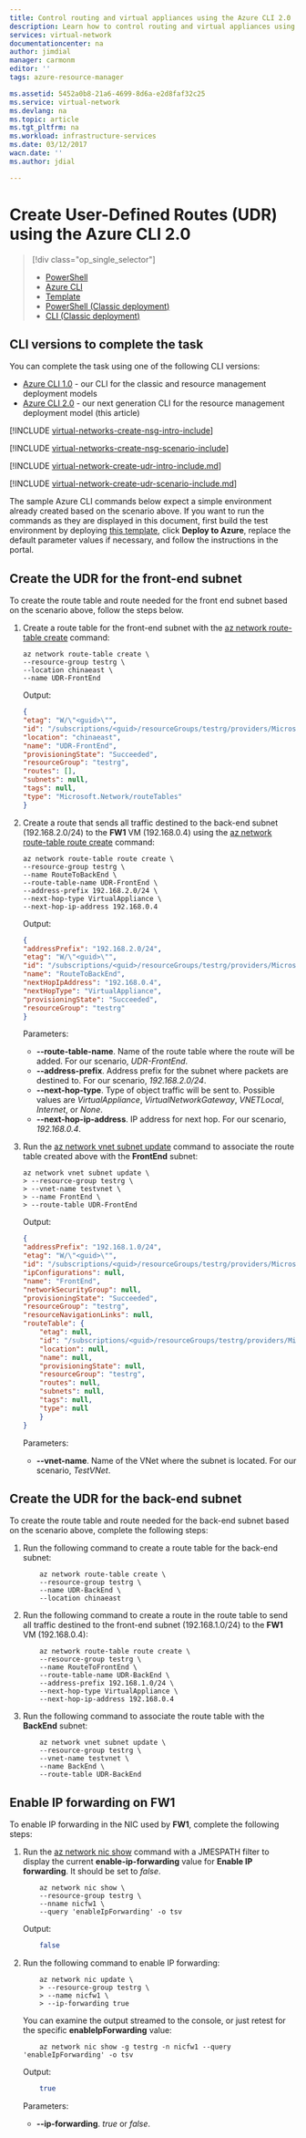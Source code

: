 ```yaml
---
title: Control routing and virtual appliances using the Azure CLI 2.0 | Azure
description: Learn how to control routing and virtual appliances using the Azure CLI 2.0.
services: virtual-network
documentationcenter: na
author: jimdial
manager: carmonm
editor: ''
tags: azure-resource-manager

ms.assetid: 5452a0b8-21a6-4699-8d6a-e2d8faf32c25
ms.service: virtual-network
ms.devlang: na
ms.topic: article
ms.tgt_pltfrm: na
ms.workload: infrastructure-services
ms.date: 03/12/2017
wacn.date: ''
ms.author: jdial

---
```

# Create User-Defined Routes (UDR) using the Azure CLI 2.0

> [!div class="op_single_selector"]
>- [PowerShell](virtual-network-create-udr-arm-ps.md)
>- [Azure CLI](virtual-network-create-udr-arm-cli.md)
>- [Template](virtual-network-create-udr-arm-template.md)
>- [PowerShell (Classic deployment)](virtual-network-create-udr-classic-ps.md)
>- [CLI (Classic deployment)](virtual-network-create-udr-classic-cli.md)

## CLI versions to complete the task 

You can complete the task using one of the following CLI versions: 

- [Azure CLI 1.0](virtual-network-create-udr-arm-cli-nodejs.md) - our CLI for the classic and resource management deployment models 
- [Azure CLI 2.0](#Create-the-UDR-for-the-front-end-subnet) - our next generation CLI for the resource management deployment model (this article)

[!INCLUDE [virtual-networks-create-nsg-intro-include](../../includes/virtual-networks-create-nsg-intro-include.md)]

[!INCLUDE [virtual-networks-create-nsg-scenario-include](../../includes/virtual-networks-create-nsg-scenario-include.md)]

[!INCLUDE [virtual-network-create-udr-intro-include.md](../../includes/virtual-network-create-udr-intro-include.md)]

[!INCLUDE [virtual-network-create-udr-scenario-include.md](../../includes/virtual-network-create-udr-scenario-include.md)]

The sample Azure CLI commands below expect a simple environment already created based on the scenario above. If you want to run the commands as they are displayed in this document, first build the test environment by deploying [this template](http://github.com/telmosampaio/azure-templates/tree/master/IaaS-NSG-UDR-Before), click **Deploy to Azure**, replace the default parameter values if necessary, and follow the instructions in the portal.

## Create the UDR for the front-end subnet
To create the route table and route needed for the front end subnet based on the scenario above, follow the steps below.

1. Create a route table for the front-end subnet with the [az network route-table create](https://docs.microsoft.com/cli/azure/network/route-table#create) command:

    ```azurecli
    az network route-table create \
    --resource-group testrg \
    --location chinaeast \
    --name UDR-FrontEnd
    ```

    Output:

    ```json
    {
    "etag": "W/\"<guid>\"",
    "id": "/subscriptions/<guid>/resourceGroups/testrg/providers/Microsoft.Network/routeTables/UDR-FrontEnd",
    "location": "chinaeast",
    "name": "UDR-FrontEnd",
    "provisioningState": "Succeeded",
    "resourceGroup": "testrg",
    "routes": [],
    "subnets": null,
    "tags": null,
    "type": "Microsoft.Network/routeTables"
    }
    ```

2. Create a route that sends all traffic destined to the back-end subnet (192.168.2.0/24) to the **FW1** VM (192.168.0.4) using the [az network route-table route create](https://docs.microsoft.com/cli/azure/network/route-table/route#create) command:

    ```azurecli 
    az network route-table route create \
    --resource-group testrg \
    --name RouteToBackEnd \
    --route-table-name UDR-FrontEnd \
    --address-prefix 192.168.2.0/24 \
    --next-hop-type VirtualAppliance \
    --next-hop-ip-address 192.168.0.4
    ```

    Output:

    ```json
    {
    "addressPrefix": "192.168.2.0/24",
    "etag": "W/\"<guid>\"",
    "id": "/subscriptions/<guid>/resourceGroups/testrg/providers/Microsoft.Network/routeTables/UDR-FrontEnd/routes/RouteToBackEnd",
    "name": "RouteToBackEnd",
    "nextHopIpAddress": "192.168.0.4",
    "nextHopType": "VirtualAppliance",
    "provisioningState": "Succeeded",
    "resourceGroup": "testrg"
    }
    ```

    Parameters:

    * **--route-table-name**. Name of the route table where the route will be added. For our scenario, *UDR-FrontEnd*.
    * **--address-prefix**. Address prefix for the subnet where packets are destined to. For our scenario, *192.168.2.0/24*.
    * **--next-hop-type**. Type of object traffic will be sent to. Possible values are *VirtualAppliance*, *VirtualNetworkGateway*, *VNETLocal*, *Internet*, or *None*.
    * **--next-hop-ip-address**. IP address for next hop. For our scenario, *192.168.0.4*.

3. Run the [az network vnet subnet update](https://docs.microsoft.com/cli/azure/network/vnet/subnet#update) command to associate the route table created above with the **FrontEnd** subnet:

    ```azurecli
    az network vnet subnet update \
    > --resource-group testrg \
    > --vnet-name testvnet \
    > --name FrontEnd \
    > --route-table UDR-FrontEnd
    ```

    Output:

    ```json
    {
    "addressPrefix": "192.168.1.0/24",
    "etag": "W/\"<guid>\"",
    "id": "/subscriptions/<guid>/resourceGroups/testrg/providers/Microsoft.Network/virtualNetworks/testvnet/subnets/FrontEnd",
    "ipConfigurations": null,
    "name": "FrontEnd",
    "networkSecurityGroup": null,
    "provisioningState": "Succeeded",
    "resourceGroup": "testrg",
    "resourceNavigationLinks": null,
    "routeTable": {
        "etag": null,
        "id": "/subscriptions/<guid>/resourceGroups/testrg/providers/Microsoft.Network/routeTables/UDR-FrontEnd",
        "location": null,
        "name": null,
        "provisioningState": null,
        "resourceGroup": "testrg",
        "routes": null,
        "subnets": null,
        "tags": null,
        "type": null
        }
    }
    ```

    Parameters:

    * **--vnet-name**. Name of the VNet where the subnet is located. For our scenario, *TestVNet*.

## Create the UDR for the back-end subnet

To create the route table and route needed for the back-end subnet based on the scenario above, complete the following steps:

1. Run the following command to create a route table for the back-end subnet:

    ```azurecli
        az network route-table create \
        --resource-group testrg \
        --name UDR-BackEnd \
        --location chinaeast
    ```

2. Run the following command to create a route in the route table to send all traffic destined to the front-end subnet (192.168.1.0/24) to the **FW1** VM (192.168.0.4):

    ```azurecli
        az network route-table route create \
        --resource-group testrg \
        --name RouteToFrontEnd \
        --route-table-name UDR-BackEnd \
        --address-prefix 192.168.1.0/24 \
        --next-hop-type VirtualAppliance \
        --next-hop-ip-address 192.168.0.4
    ```

3. Run the following command to associate the route table with the **BackEnd** subnet:

    ```azurecli
        az network vnet subnet update \
        --resource-group testrg \
        --vnet-name testvnet \
        --name BackEnd \
        --route-table UDR-BackEnd
    ```

## Enable IP forwarding on FW1

To enable IP forwarding in the NIC used by **FW1**, complete the following steps:

1. Run the [az network nic show](https://docs.microsoft.com/cli/az/network/nic#show) command with a JMESPATH filter to display the current **enable-ip-forwarding** value for **Enable IP forwarding**. It should be set to *false*.

    ```azurecli
        az network nic show \
        --resource-group testrg \
        --nname nicfw1 \
        --query 'enableIpForwarding' -o tsv
    ```

    Output:

    ```bash
        false
    ```

2. Run the following command to enable IP forwarding:

    ```azurecli
        az network nic update \
        > --resource-group testrg \
        > --name nicfw1 \
        > --ip-forwarding true
    ```

    You can examine the output streamed to the console, or just retest for the specific **enableIpForwarding** value:

    ```azurecli
        az network nic show -g testrg -n nicfw1 --query 'enableIpForwarding' -o tsv
    ```

    Output:

    ```bash
        true
    ```

    Parameters:

    * **--ip-forwarding**. *true* or *false*.